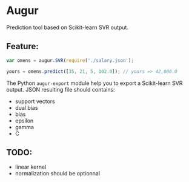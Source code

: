 # Augur

Prediction tool based on Scikit-learn SVR output. 

## Feature:

```javascript
var omens = augur.SVR(require('./salary.json');

yours = omens.predict([35, 21, 5, 102.0]); // yours => 42,000.0   
```

The Python `augur-export` module help you to export a Scikit-learn SVR output.
JSON resulting file should contains:
- support vectors
- dual bias
- bias
- epsilon
- gamma
- C

## TODO:
- linear kernel
- normalization should be optionnal